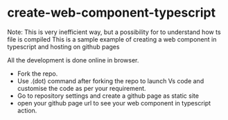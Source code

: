 # create-web-component-typescript

Note: This is very inefficient way, but a possibility for to understand how ts file is compiled
This is a sample example of creating a web component in typescript and hosting on github pages

All the development is done online in browser.

- Fork the repo.
- Use .(dot) command after forking the repo to launch Vs code and customise the code as per your requirement.
- Go to repository settings and create a github page as static site
- open your github page url to see your web component in typescript action.





